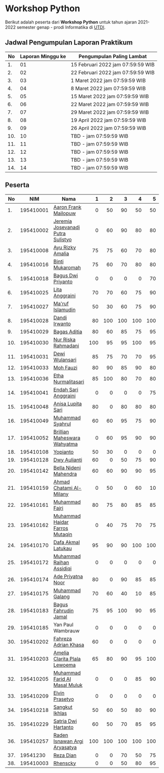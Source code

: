 # Workshop Python

Berikut adalah peserta dari **Workshop Python** untuk tahun ajaran 2021-2022 semester genap - prodi Informatika di [UTDI](https://www.utdi.ac.id).

## Jadwal Pengumpulan Laporan Praktikum

| No  | Laporan Minggu ke | Pengumpulan Paling Lambat |
|-----|-------------------|---------------------------|
| 1.  | 01 | 15 Februari 2022 jam 07:59:59 WIB |
| 2.  | 02 | 22 Februari 2022 jam 07:59:59 WIB |
| 3.  | 03 | 1 Maret 2022 jam 07:59:59 WIB |
| 4.  | 04 | 8 Maret 2022 jam 07:59:59 WIB |
| 5.  | 05 | 15 Maret 2022 jam 07:59:59 WIB |
| 6.  | 06 | 22 Maret 2022 jam 07:59:59 WIB |
| 7.  | 07 | 29 Maret 2022 jam 07:59:59 WIB |
| 8.  | 08 | 19 April 2022 jam 07:59:59 WIB |
| 9.  | 09 | 26 April 2022 jam 07:59:59 WIB |
| 10.  | 10 | TBD - jam 07:59:59 WIB |
| 11.  | 11 | TBD - jam 07:59:59 WIB |
| 12.  | 12 | TBD - jam 07:59:59 WIB |
| 13.  | 13 | TBD - jam 07:59:59 WIB |
| 14.  | 14 | TBD - jam 07:59:59 WIB |

## Peserta

| No  | NIM       | Nama                              | 1 | 2 | 3 | 4 | 5 | 6 | 7 | 8 | 9 | 10 | 11 | 12 | 13 | 14 |
|-----|-----------|-----------------------------------|--:|--:|--:|--:|--:|--:|--:|--:|--:|--:|--:|--:|--:|--:|
| 1.  | 195410001 | [Aaron Frank Mailopuw](https://github.com/aaronfr21/Workshop-phyton) | 0 | 50 | 90 | 50 | 50 | 70 | 60 | 75  |   |    |    |    |    |    |
| 2.  | 195410002 | [Jeremia Josevanadi Putra Sulistyo](https://github.com/JeremiaJPS195410002/workshop-python) | 0 | 60 | 90 | 80 | 80 | 70 | 0 | 85 |   |    |    |    |    |    |
| 3.  | 195410008 | [Ayu Rizky Amalia](https://github.com/195410008ayurizky/workshop-python) | 75 | 75 | 60 | 70 | 80 | 85 | 80 | 100 |   |    |    |    |    |    |
| 4.  | 195410016 | [Binti Mukaromah](https://github.com/BintiMukaromah/workshop-phyton) | 75 | 60 | 70 | 80 | 80 | 70 | 70 | 75  |   |    |    |    |    |    |
| 5.  | 195410018 | [Bagus Dwi Priyanto](https://github.com/BagusDwiP195410018/workshop-python) | 0 | 0 | 0 | 0 | 70 | 60 | 65 | 70 |   |    |    |    |    |    |
| 6.  | 195410025 | [Lita Anggraini](https://github.com/Lita-Anggraini/workshop-python) | 70 | 70 | 60 | 75 | 90 | 70 | 70 | 75  |   |    |    |    |    |    |
| 7.  | 195410027 | [Ma'ruf Islamudin](https://github.com/marufislamudin/workshop-python) | 50 | 30 | 60 | 75 | 90 | 80 | 0 | 85  |   |    |    |    |    |    |
| 8.  | 195410028 | [Dandi Irwanto](https://github.com/dandiirwanto20/workshop-python) | 80 | 100 | 100 | 100 | 100 | 100 | 100 | 100 |   |    |    |    |    |    |
| 9.  | 195410029 | [Bagas Aditia](https://github.com/bgsaditiya/workshop-python) | 80 | 60 | 85 | 75 | 95 | 95 | 85 | 95 |   |    |    |    |    |    |
| 10. | 195410030 | [Nur Riska Rahmadani](https://github.com/NurRiskaRahmadani/workshop-python) | 100 | 95 | 95 | 100 | 95 | 0 (late) | 95 | 100 |   |    |    |    |    |    |
| 11. | 195410031 | [Dewi Wulansari](https://github.com/Dewiwulan15/workshop-python) | 85 | 75 | 70 | 70 | 95 | 95 | 100 | 100 |   |    |    |    |    |    |
| 12. | 195410033 | [Moh Fauzi](https://github.com/195410033/workshop-python) | 80 | 90 | 85 | 90 | 80 | 85 | 85 | 0 |   |    |    |    |    |    |
| 13. | 195410036 | [Etha Nurmalitasari](https://github.com/EthaNurmalitasari/workshop-python) | 85 | 100 | 80 | 70 | 80 | 75 | 75 | 80 |   |    |    |    |    |    |
| 14. | 195410041 | [Endah Sari Anggraini](https://github.com/endahsari19/workshop-python.git) | 0 | 0 | 0 | 0 | 75 | 0 | 0 | 0  |   |    |    |    |    |    |
| 15. | 195410048 | [Anisa Lupita Sari](https://github.com/AnisaLupitaSari195410048/workshop-python.git) | 80 | 0 | 80 | 80 | 80 | 60 | 0 | 0 |   |    |    |    |    |    |
| 16. | 195410049 | [Muhammad Syahrul](https://github.com/muhammadsyahrul23/workshop-python) | 60 | 60 | 95 | 75 | 90 | 95 | 95 | 85 |   |    |    |    |    |    |
| 17. | 195410052 | [Brillian Maheswara Wahyatma](https://github.com/195410052Mahes/workshop-python.git) | 0 | 60 | 95 | 90 | 90 | 95 | 95 | 100 |   |    |    |    |    |    |
| 18. | 195410108 | [Yopianto](https://github.com/Yopianto19/workshop-python) | 50 | 30 | 0 | 0 | 0 | 0 | 0 | 0 |   |    |    |    |    |    |
| 19. | 195410128 | [Dwy Aulianti](https://github.com/DwyAulia/workshop-python) | 60 | 0 | 50 | 75 | 90 | 60 | 80 | 80 |   |    |    |    |    |    |
| 20. | 195410142 | [Bella Nideni Mahendra](https://github.com/bellanm23/workshop-python) | 60 | 60 | 90 | 90 | 95 | 95 | 95 | 90 |   |    |    |    |    |    |
| 21. | 195410159 | [Ahmad Chatami Al- Milany](https://github.com/ahmadchatami/workshop-python) | 0 | 50 | 0 | 60 | 10 | 0 | 0 | 0 |   |    |    |    |    |    |
| 22. | 195410161 | [Muhammad Fajri](https://github.com/K1ne0n5/workshop-python.git) | 80 | 75 | 80 | 85 | 85 | 95 | 95 | 80 |   |    |    |    |    |    |
| 23. | 195410162 | [Muhammad Haidar Farros Mutaqin](https://github.com/haidarfarros/workshop-python) | 0 | 40 | 75 | 70 | 75 | 70 | 0 | 0 |   |    |    |    |    |    |
| 24. | 195410170 | [Dafa Akmal Latukau](https://github.com/Dafaakmal12/workshop-python) | 95 | 90 | 90 | 100 | 100 | 95 | 100 | 95 |   |    |    |    |    |    |
| 25. | 195410172 | [Muhammad Raihan Assidiqi](https://github.com/MuhammadRaihanAssidiqi/workshop-python) | 0 | 0 | 0 | 0 | 0 | 0 | 0 | 0 |   |    |    |    |    |    |
| 26. | 195410174 | [Ade Priyatna Noor](https://github.com/adhenchor/workshop-python.git) | 80 | 0 | 90 | 85 | 85 | 85 | 0 | 85 |   |    |    |    |    |    |
| 27. | 195410175 | [Muhammad Galang](https://github.com/Galang025/workshop-python) | 70 | 60 | 40 | 10 | 85 | 95 | 100 | 0  |   |    |    |    |    |    |
| 28. | 195410183 | [Bagus Fahrudin Jamal](https://github.com/ghostvar/workshop-python) | 75 | 95 | 100 | 90 | 95 | 75 | 0 | 0  |   |    |    |    |    |    |
| 29. | 195410185 | Yan Paul Wambrauw | 0 | 0 | 0 | 0 | 0 | 0 | 0 | 0 |   |    |    |    |    |    |
| 30. | 195410202 | [Fahreza Adrian Khasa](https://github.com/fahrezaadriankhasa/workshop-python.git) | 60 | 0 | 0 | 0 | 0 | 0 | 0 | 0 |   |    |    |    |    |    |
| 31. | 195410203 | [Amelia Clarita Plala Lewoema](https://github.com/amelia-clarita/workshop-python) | 65 | 80 | 90 | 95 | 100 | 95 | 95 | 85 |   |    |    |    |    |    |
| 32. | 195410205 | [Muhammad Farid Al Masal Muluk](https://github.com/faridalmasalm/-workshop-python) | 0 | 0 | 0 | 85 | 90 | 90 | 0 | 80 |   |    |    |    |    |    |
| 33. | 195410209 | [Elvin Prasetyo](https://github.com/elvinp-prasetyo/workshop-python) | 0 | 0 | 0 | 0 | 0 | 0 | 0 | 0 |   |    |    |    |    |    |
| 34. | 195410218 | [Sangkut Ikhlas](https://github.com/sangkutikhlas/Workshop-python.git) | 50 | 60 | 50 | 80 | 90 | 80 | 50 | 85  |   |    |    |    |    |    |
| 35. | 195410229 | [Satria Dwi Hartanto](https://github.com/SatriaDwiH195410229/workshop-python) | 60 | 50 | 70 | 85 | 95 | 95 | 95 | 90 |   |    |    |    |    |    |
| 36. | 195410257 | [Raden Isnawan Argi Aryasatya](https://github.com/zargiteddy/workshop-python) | 100 | 100 | 100 | 100 | 100 | 100 | 100 | 100 |   |    |    |    |    |    |
| 37. | 19541230 | [Reza Dian](https://github.com/RezaDianS-195410230/workshop-python) | 0 | 0 | 70 | 50 | 75 | 70 | 0 | 0 |   |    |    |    |    |    |
| 38. | 195410003 | [Rhenscky](https://github.com/Rhenscky/workshop-python) | 0 | 0 | 50 | 80 | 95 | 90 | 70 | 85 |   |    |    |    |    |    |
